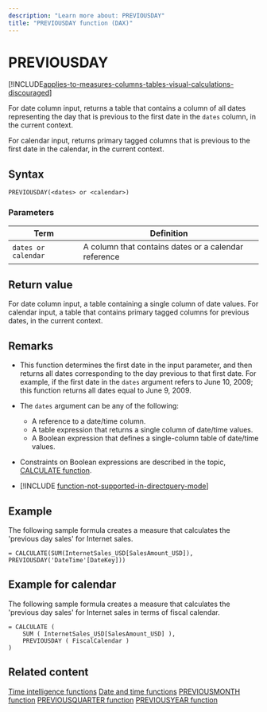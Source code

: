 ```yaml
---
description: "Learn more about: PREVIOUSDAY"
title: "PREVIOUSDAY function (DAX)"
---
```

# PREVIOUSDAY

[!INCLUDE[applies-to-measures-columns-tables-visual-calculations-discouraged](includes/applies-to-measures-columns-tables-visual-calculations-discouraged.md)]

For date column input, returns a table that contains a column of all dates representing the day that is previous to the first date in the `dates` column, in the current context.

For calendar input, returns primary tagged columns that is previous to the first date in the calendar, in the current context.

## Syntax

```dax
PREVIOUSDAY(<dates> or <calendar>)
```

### Parameters

|Term|Definition|
|--------|--------------|
|`dates or calendar`|A column that contains dates or a calendar reference|

## Return value

For date column input, a table containing a single column of date values.
For calendar input, a table that contains primary tagged columns for previous dates, in the current context.

## Remarks

- This function determines the first date in the input parameter, and then returns all dates corresponding to the day previous to that first date. For example, if the first date in the `dates` argument refers to June 10, 2009; this function returns all dates equal to June 9, 2009.

- The `dates` argument can be any of the following:
  - A reference to a date/time column.
  - A table expression that returns a single column of date/time values.
  - A Boolean expression that defines a single-column table of date/time values.

- Constraints on Boolean expressions are described in the topic, [CALCULATE function](calculate-function-dax.md).

- [!INCLUDE [function-not-supported-in-directquery-mode](includes/function-not-supported-in-directquery-mode.md)]

## Example

The following sample formula creates a measure that calculates the 'previous day sales' for Internet sales.

```dax
= CALCULATE(SUM(InternetSales_USD[SalesAmount_USD]), PREVIOUSDAY('DateTime'[DateKey]))
```

## Example for calendar

The following sample formula creates a measure that calculates the 'previous day sales' for Internet sales in terms of fiscal calendar.

```dax
= CALCULATE (
    SUM ( InternetSales_USD[SalesAmount_USD] ),
    PREVIOUSDAY ( FiscalCalendar )
)
```

## Related content

[Time intelligence functions](time-intelligence-functions-dax.md)
[Date and time functions](date-and-time-functions-dax.md)
[PREVIOUSMONTH function](previousmonth-function-dax.md)
[PREVIOUSQUARTER function](previousquarter-function-dax.md)
[PREVIOUSYEAR function](previousyear-function-dax.md)

